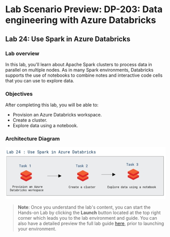 # Lab Scenario Preview: DP-203: Data engineering with Azure Databricks


## Lab 24: Use Spark in Azure Databricks

### Lab overview

In this lab, you'll learn about Apache Spark clusters to process data in parallel on multiple nodes. As in many Spark environments, Databricks supports the use of notebooks to combine notes and interactive code cells that you can use to explore data.


### Objectives

After completing this lab, you will be able to:

 - Provision an Azure Databricks workspace.
 - Create a cluster.
 - Explore data using a notebook.

### Architecture Diagram

   ![Azure portal with a cloud shell pane](./media/lab24.png)

>**Note**: Once you understand the lab's content, you can start the Hands-on Lab by clicking the **Launch** button located at the top right corner which leads you to the lab environment and guide. You can also have a detailed preview the full lab guide [here](https://experience.cloudlabs.ai/#/labguidepreview/7f22a10b-23e4-4ee2-a726-519e0566504f), prior to launching your environment.

